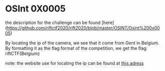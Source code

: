 # OSInt 0X0005

the description for the challenge can be found [here] (https://github.com/riftctf2020/rift2020/blob/master/OSINT/Osint%200x0005)

By locating the ip of the camera, we see that it come from Gent in Belgium. By formatting it as the flag format of the competition, we get the flag: riftCTF{Belgium}

note: the website use for locating the ip can be found at [this adress](https://www.iplocation.net/)